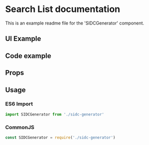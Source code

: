 # Search List documentation

This is an example readme file for the 'SIDCGenerator' component.

## UI Example

<!-- STORY -->

## Code example

<!-- SOURCE -->

## Props

<!-- PROPS -->

## Usage

### ES6 Import
```js
import SIDCGenerator from './sidc-generator'
```

### CommonJS

```js
const SIDCGenerator = require('./sidc-generator')
